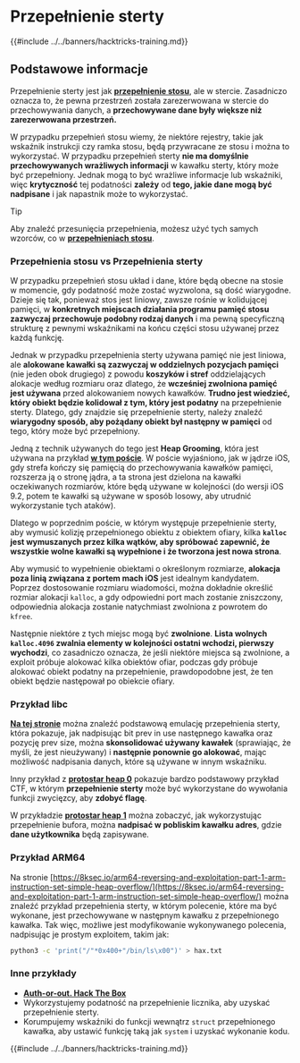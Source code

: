 # Przepełnienie sterty

{{#include ../../banners/hacktricks-training.md}}

## Podstawowe informacje

Przepełnienie sterty jest jak [**przepełnienie stosu**](../stack-overflow/), ale w stercie. Zasadniczo oznacza to, że pewna przestrzeń została zarezerwowana w stercie do przechowywania danych, a **przechowywane dane były większe niż zarezerwowana przestrzeń.**

W przypadku przepełnień stosu wiemy, że niektóre rejestry, takie jak wskaźnik instrukcji czy ramka stosu, będą przywracane ze stosu i można to wykorzystać. W przypadku przepełnień sterty **nie ma domyślnie przechowywanych wrażliwych informacji** w kawałku sterty, który może być przepełniony. Jednak mogą to być wrażliwe informacje lub wskaźniki, więc **krytyczność** tej podatności **zależy** od **tego, jakie dane mogą być nadpisane** i jak napastnik może to wykorzystać.

> [!TIP]
> Aby znaleźć przesunięcia przepełnienia, możesz użyć tych samych wzorców, co w [**przepełnieniach stosu**](../stack-overflow/#finding-stack-overflows-offsets).

### Przepełnienia stosu vs Przepełnienia sterty

W przypadku przepełnień stosu układ i dane, które będą obecne na stosie w momencie, gdy podatność może zostać wyzwolona, są dość wiarygodne. Dzieje się tak, ponieważ stos jest liniowy, zawsze rośnie w kolidującej pamięci, w **konkretnych miejscach działania programu pamięć stosu zazwyczaj przechowuje podobny rodzaj danych** i ma pewną specyficzną strukturę z pewnymi wskaźnikami na końcu części stosu używanej przez każdą funkcję.

Jednak w przypadku przepełnienia sterty używana pamięć nie jest liniowa, ale **alokowane kawałki są zazwyczaj w oddzielnych pozycjach pamięci** (nie jeden obok drugiego) z powodu **koszyków i stref** oddzielających alokacje według rozmiaru oraz dlatego, że **wcześniej zwolniona pamięć jest używana** przed alokowaniem nowych kawałków. **Trudno jest wiedzieć, który obiekt będzie kolidował z tym, który jest podatny** na przepełnienie sterty. Dlatego, gdy znajdzie się przepełnienie sterty, należy znaleźć **wiarygodny sposób, aby pożądany obiekt był następny w pamięci** od tego, który może być przepełniony.

Jedną z technik używanych do tego jest **Heap Grooming**, która jest używana na przykład [**w tym poście**](https://azeria-labs.com/grooming-the-ios-kernel-heap/). W poście wyjaśniono, jak w jądrze iOS, gdy strefa kończy się pamięcią do przechowywania kawałków pamięci, rozszerza ją o stronę jądra, a ta strona jest dzielona na kawałki oczekiwanych rozmiarów, które będą używane w kolejności (do wersji iOS 9.2, potem te kawałki są używane w sposób losowy, aby utrudnić wykorzystanie tych ataków).

Dlatego w poprzednim poście, w którym występuje przepełnienie sterty, aby wymusić kolizję przepełnionego obiektu z obiektem ofiary, kilka **`kalloc` jest wymuszanych przez kilka wątków, aby spróbować zapewnić, że wszystkie wolne kawałki są wypełnione i że tworzona jest nowa strona**.

Aby wymusić to wypełnienie obiektami o określonym rozmiarze, **alokacja poza linią związana z portem mach iOS** jest idealnym kandydatem. Poprzez dostosowanie rozmiaru wiadomości, można dokładnie określić rozmiar alokacji `kalloc`, a gdy odpowiedni port mach zostanie zniszczony, odpowiednia alokacja zostanie natychmiast zwolniona z powrotem do `kfree`.

Następnie niektóre z tych miejsc mogą być **zwolnione**. **Lista wolnych `kalloc.4096` zwalnia elementy w kolejności ostatni wchodzi, pierwszy wychodzi**, co zasadniczo oznacza, że jeśli niektóre miejsca są zwolnione, a exploit próbuje alokować kilka obiektów ofiar, podczas gdy próbuje alokować obiekt podatny na przepełnienie, prawdopodobne jest, że ten obiekt będzie następował po obiekcie ofiary.

### Przykład libc

[**Na tej stronie**](https://guyinatuxedo.github.io/27-edit_free_chunk/heap_consolidation_explanation/index.html) można znaleźć podstawową emulację przepełnienia sterty, która pokazuje, jak nadpisując bit prev in use następnego kawałka oraz pozycję prev size, można **skonsolidować używany kawałek** (sprawiając, że myśli, że jest nieużywany) i **następnie ponownie go alokować**, mając możliwość nadpisania danych, które są używane w innym wskaźniku.

Inny przykład z [**protostar heap 0**](https://guyinatuxedo.github.io/24-heap_overflow/protostar_heap0/index.html) pokazuje bardzo podstawowy przykład CTF, w którym **przepełnienie sterty** może być wykorzystane do wywołania funkcji zwycięzcy, aby **zdobyć flagę**.

W przykładzie [**protostar heap 1**](https://guyinatuxedo.github.io/24-heap_overflow/protostar_heap1/index.html) można zobaczyć, jak wykorzystując przepełnienie bufora, można **nadpisać w pobliskim kawałku adres**, gdzie **dane użytkownika** będą zapisywane.

### Przykład ARM64

Na stronie [https://8ksec.io/arm64-reversing-and-exploitation-part-1-arm-instruction-set-simple-heap-overflow/](https://8ksec.io/arm64-reversing-and-exploitation-part-1-arm-instruction-set-simple-heap-overflow/) można znaleźć przykład przepełnienia sterty, w którym polecenie, które ma być wykonane, jest przechowywane w następnym kawałku z przepełnionego kawałka. Tak więc, możliwe jest modyfikowanie wykonywanego polecenia, nadpisując je prostym exploitem, takim jak:
```bash
python3 -c 'print("/"*0x400+"/bin/ls\x00")' > hax.txt
```
### Inne przykłady

- [**Auth-or-out. Hack The Box**](https://7rocky.github.io/en/ctf/htb-challenges/pwn/auth-or-out/)
- Wykorzystujemy podatność na przepełnienie licznika, aby uzyskać przepełnienie sterty.
- Korumpujemy wskaźniki do funkcji wewnątrz `struct` przepełnionego kawałka, aby ustawić funkcję taką jak `system` i uzyskać wykonanie kodu.

{{#include ../../banners/hacktricks-training.md}}
